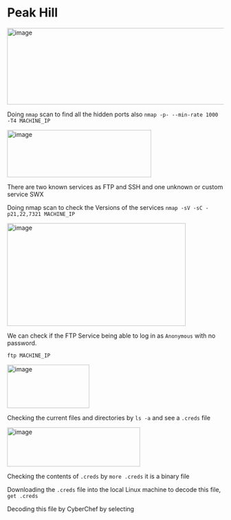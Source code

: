 # Peak Hill

<img width="953" height="178" alt="image" src="https://github.com/user-attachments/assets/f149f6dd-0177-4d95-a78d-6cda02f9cdeb" />

Doing `nmap` scan to find all the hidden ports also `nmap -p- --min-rate 1000 -T4 MACHINE_IP`

<img width="335" height="110" alt="image" src="https://github.com/user-attachments/assets/2987175b-b6eb-4fbc-ab0f-85226e5520ca" />

There are two known services as FTP and SSH and one unknown or custom service SWX

Doing nmap scan to check the Versions of the services `nmap -sV -sC -p21,22,7321 MACHINE_IP`

<img width="415" height="239" alt="image" src="https://github.com/user-attachments/assets/9837702c-c26c-45ff-9578-5340a389f80a" />

We can check if the FTP Service being able to log in as `Anonymous` with no password. 

`ftp MACHINE_IP`

<img width="191" height="101" alt="image" src="https://github.com/user-attachments/assets/d5fc2472-b520-4215-8ed9-d1e7023fa92d" />

Checking the current files and directories by `ls -a` and see a `.creds` file

<img width="309" height="91" alt="image" src="https://github.com/user-attachments/assets/0714798d-dc2e-4d75-87e4-e9f695aada51" />

Checking the contents of `.creds` by `more .creds` it is a binary file

Downloading the `.creds` file into the local Linux machine to decode this file, `get .creds`

Decoding this file by CyberChef by selecting 






